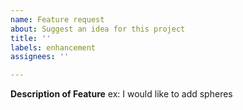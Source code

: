```yaml
---
name: Feature request
about: Suggest an idea for this project
title: ''
labels: enhancement
assignees: ''

---
```


**Description of Feature**
ex: I would like to add spheres

